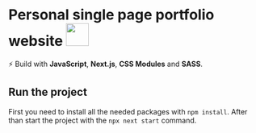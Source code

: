 # Personal single page portfolio website <img src="https://user-images.githubusercontent.com/20865548/113046434-c163ab80-91a8-11eb-85f0-2bb4a2361b50.png" width="45" height="45"/> 

⚡ Build with **JavaScript**, **Next.js**, **CSS Modules** and **SASS**.

## Run the project 

First you need to install all the needed packages with ```npm install```. After than start the project with the ```npx next start``` command.


